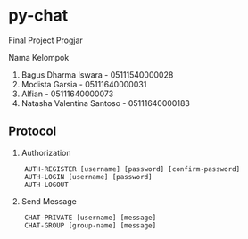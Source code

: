 # py-chat
Final Project Progjar

Nama Kelompok 
1. Bagus Dharma Iswara - 05111540000028
2. Modista Garsia - 05111640000031
3. Alfian - 05111640000073
4. Natasha Valentina Santoso - 05111640000183

## Protocol
1. Authorization
```
    AUTH-REGISTER [username] [password] [confirm-password]
    AUTH-LOGIN [username] [password]
    AUTH-LOGOUT
```
2. Send Message
```
    CHAT-PRIVATE [username] [message]
    CHAT-GROUP [group-name] [message]
```